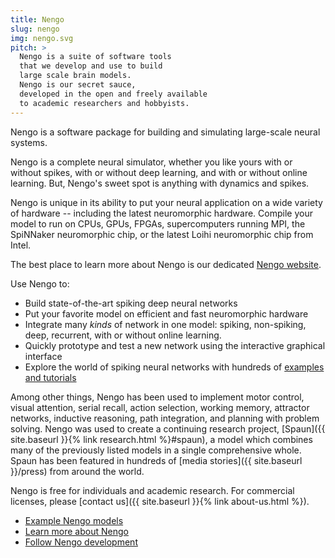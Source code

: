 ```yaml
---
title: Nengo
slug: nengo
img: nengo.svg
pitch: >
  Nengo is a suite of software tools
  that we develop and use to build
  large scale brain models.
  Nengo is our secret sauce,
  developed in the open and freely available
  to academic researchers and hobbyists.
---
```


Nengo is a software package for
building and simulating large-scale neural systems.

Nengo is a complete neural simulator, whether you like
yours with or without spikes, with or without deep
learning, and with or without online learning.  But,
Nengo's sweet spot is anything with dynamics and spikes.

Nengo is unique in its ability to put your neural application on
a wide variety of hardware -- including the latest neuromorphic hardware.
Compile your model to run on CPUs, GPUs, FPGAs, supercomputers running MPI,
the SpiNNaker neuromorphic chip, or the latest Loihi neuromorphic chip from Intel.

The best place to learn more about Nengo is
our dedicated [Nengo website](http://nengo.ai).

Use Nengo to:

- Build state-of-the-art spiking deep neural networks
- Put your favorite model on efficient and fast neuromorphic hardware
- Integrate many *kinds* of network in one model:
  spiking, non-spiking, deep, recurrent, with or without online learning.
- Quickly prototype and test a new network
  using the interactive graphical interface
- Explore the world of spiking neural networks with hundreds of
  [examples and tutorials](https://www.nengo.ai/nengo/examples.html)

Among other things, Nengo has been used to
implement motor control, visual attention, serial recall,
action selection, working memory, attractor networks,
inductive reasoning, path integration,
and planning with problem solving.
Nengo was used to create a continuing research project,
[Spaun]({{ site.baseurl }}{% link research.html %}#spaun),
a model which combines many
of the previously listed models
in a single comprehensive whole.
Spaun has been featured in hundreds of
[media stories]({{ site.baseurl }}/press) from around the world.

Nengo is free for individuals and academic research.
For commercial licenses, please
[contact us]({{ site.baseurl }}{% link about-us.html %}).

<!-- TODO: link to the store here -->

- [Example Nengo models](https://www.nengo.ai/nengo/examples.html)
- [Learn more about Nengo](https://www.nengo.ai/)
- [Follow Nengo development](https://github.com/nengo)
